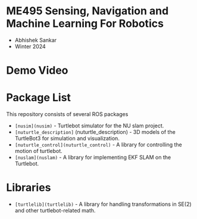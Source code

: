 # ME495 Sensing, Navigation and Machine Learning For Robotics
* Abhishek Sankar
* Winter 2024

# Demo Video

# Package List
This repository consists of several ROS packages
- `[nusim](nusim)` - Turtlebot simulator for the NU slam project.
- `[nuturtle_description]` (nuturtle_description) - 3D models of the TurtleBot3 for simulation and visualization.
- `[nuturtle_control](nuturtle_control)` - A library for controlling the motion of turtlebot.
- `[nuslam](nuslam)` - A library for implementing EKF SLAM on the Turtlebot.

# Libraries
- `[turtlelib](turtlelib)` - A library for handling transformations in SE(2) and other turtlebot-related math.

